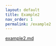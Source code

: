 ```yaml
---
layout: default
title: Example2
nav_order: 1
permalink: /example2
---
```


[example2.md](src/example2.md)